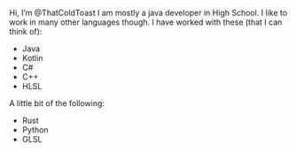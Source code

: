 Hi, I’m @ThatColdToast
I am mostly a java developer in High School. I like to work in many other languages though.
I have worked with these (that I can think of):
- Java
- Kotlin
- C#
- C++
- HLSL

A little bit of the following:
- Rust
- Python
- GLSL

<!---
ThatColdToast/ThatColdToast is a ✨ special ✨ repository because its `README.md` (this file) appears on your GitHub profile.
You can click the Preview link to take a look at your changes.
--->
